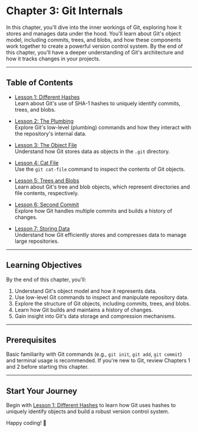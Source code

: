 # Chapter 3: Git Internals

In this chapter, you'll dive into the inner workings of Git, exploring how it stores and manages data under the hood. You'll learn about Git's object model, including commits, trees, and blobs, and how these components work together to create a powerful version control system. By the end of this chapter, you'll have a deeper understanding of Git's architecture and how it tracks changes in your projects.

---

## Table of Contents

- [Lesson 1: Different Hashes](./lesson-1/README.md)  
   Learn about Git's use of SHA-1 hashes to uniquely identify commits, trees, and blobs.

- [Lesson 2: The Plumbing](./lesson-2/README.md)  
   Explore Git's low-level (plumbing) commands and how they interact with the repository's internal data.

- [Lesson 3: The Object File](./lesson-3/README.md)  
   Understand how Git stores data as objects in the `.git` directory.

- [Lesson 4: Cat File](./lesson-4/README.md)  
   Use the `git cat-file` command to inspect the contents of Git objects.

- [Lesson 5: Trees and Blobs](./lesson-5/README.md)  
   Learn about Git's tree and blob objects, which represent directories and file contents, respectively.

- [Lesson 6: Second Commit](./lesson-6/README.md)  
   Explore how Git handles multiple commits and builds a history of changes.

- [Lesson 7: Storing Data](./lesson-7/README.md)  
   Understand how Git efficiently stores and compresses data to manage large repositories.

---

## Learning Objectives

By the end of this chapter, you'll:

1. Understand Git's object model and how it represents data.
2. Use low-level Git commands to inspect and manipulate repository data.
3. Explore the structure of Git objects, including commits, trees, and blobs.
4. Learn how Git builds and maintains a history of changes.
5. Gain insight into Git's data storage and compression mechanisms.

---

## Prerequisites

Basic familiarity with Git commands (e.g., `git init`, `git add`, `git commit`) and terminal usage is recommended. If you're new to Git, review Chapters 1 and 2 before starting this chapter.

---

## Start Your Journey

Begin with [Lesson 1: Different Hashes](./lesson-1/README.md) to learn how Git uses hashes to uniquely identify objects and build a robust version control system.

Happy coding! 🚀
